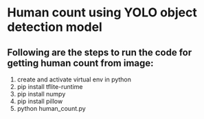 # Human count using YOLO object detection model

## Following are the steps to run the code for getting human count from image:
1. create and activate virtual env in python
2. pip install tflite-runtime
3. pip install numpy
4. pip install pillow
5. python human_count.py